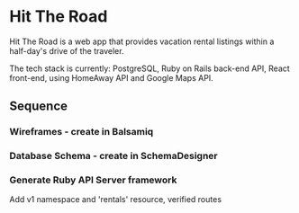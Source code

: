 # Hit The Road

Hit The Road is a web app that provides vacation rental listings within a half-day's drive of the traveler.

The tech stack is currently: PostgreSQL, Ruby on Rails back-end API, React front-end, using HomeAway API and Google Maps API.

## Sequence
### Wireframes - create in Balsamiq
### Database Schema - create in SchemaDesigner
### Generate Ruby API Server framework
Add v1 namespace and 'rentals' resource, verified routes
